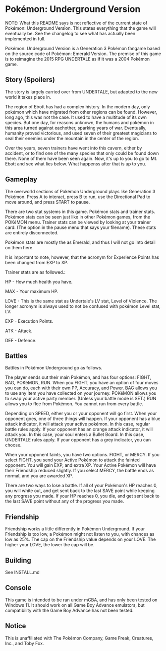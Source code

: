 # Pokémon: Underground Version

NOTE: What this README says is not reflective of the current state of Pokémon: Underground Version. This states everything that the game will eventually be. See the changelog to see what has actually been implemented in full.

Pokémon: Underground Version is a Generation 3 Pokémon fangame based on the source code of Pokémon: Emerald Version. The premise of this game is to reimagine the 2015 RPG UNDERTALE as if it was a 2004 Pokémon game. 

## Story (Spoilers)

The story is largely carried over from UNDERTALE, but adapted to the new world it takes place in.

The region of Ebott has had a complex history. In the modern day, only pokémon which have migrated from other regions can be found. However, long ago, this was not the case.
It used to have a multitude of its own species. But one day, for reasons unknown, the humans and pokémon in this area turned against eachother, sparking years of war. Eventually, humanity proved victorious, and used seven of their greatest magicians to seal their enemies under the mountain in the center of the region.

Over the years, seven trainers have went into this cavern, either by accident, or to find one of the many species that only could be found down there. None of them have been seen again. Now, it's up to you to go to Mt. Ebott and see what lies below. What happenss after that is up to you.

## Gameplay

The overworld sections of Pokémon Underground plays like Generation 3 Pokémon. Press A to interact, press B to run, use the Directional Pad to move around, and press START to pause.

There are two stat systems in this game. Pokémon stats and trainer stats. Pokémon stats can be seen just like in other Pokémon games, from the POKéMON menu. Trainer stats can be viewed by looking at your trainer card. (The option in the pause menu that says your filename). These stats are entirely disconnected.

Pokémon stats are mostly the as Emerald, and thus I will not go into detail on them here.

It is important to note, however, that the acronym for Experience Points has been changed from EXP to XP.

Trainer stats are as followed.:

HP - How much health you have.

MAX - Your maximum HP.

LOVE - This is the same stat as Undertale's LV stat, Level of Violence. The longer acronym is always used to not be confused with pokémon Level stat, LV.

EXP - Execution Points.

ATK - Attack.

DEF - Defence.

## Battles

Battles in Pokémon Underground go as follows.

The player sends out their main Pokémon, and has four options:
FIGHT, BAG, POKéMON, RUN.
When you FIGHT, you have an option of four moves you can do, each with their own PP, Accuracy, and Power.
BAG allows you to use any item you have collected on your journey.
POKéMON allows you to swap your active party member. (Unless your battle mode is SET.)
RUN allows you to flee from Pokémon. You cannot run from every battle.

Depending on SPEED, either you or your opponent will go first. When your opponent goes, one of three things will happen.
If your opponent has a blue attack indicator, it will attack your active pokémon. In this case, regular battle rules apply.
If your opponent has an orange attack indicator, it will attack you. In this case, your soul enters a Bullet Board. In this case, UNDERTALE rules apply.
If your opponent has a grey indicator, you can choose.

When your opponent faints, you have two options. FIGHT, or MERCY. If you select FIGHT, you send your Active Pokémon to attack the fainted opponent. You will gain EXP, and extra XP. Your Active Pokémon will have their Friendship reduced slightly. If you select MERCY, the battle ends as normal, and you are awarded XP.

There are two ways to lose a battle. If all of your Pokémon's HP reaches 0, you will white out, and get sent back to the last SAVE point while keeping any progress you made. If your HP reaches 0, you die, and get sent back to the last SAVE point without any of the progress you made.

## Friendship

Friendship works a little differently in Pokémon Underground. If your Friendship is too low, a Pokémon might not listen to you, with chances as low as 25%.
The cap on the Friendship value depends on your LOVE. The higher your LOVE, the lower the cap will be.

## Building
See INSTALL.md

## Console

This game is intended to be ran under mGBA, and has only been tested on Windows 11. It should work on all Game Boy Advance emulators, but compatibility with the Game Boy Advance has not been tested.

## Notice

This is unaffiliated with The Pokémon Company, Game Freak, Creatures, Inc., and Toby Fox.
